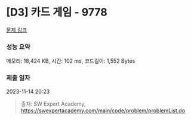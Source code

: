 # [D3] 카드 게임 - 9778 

[문제 링크](https://swexpertacademy.com/main/code/problem/problemDetail.do?contestProbId=AXE0YJiK3QcDFAVX) 

### 성능 요약

메모리: 18,424 KB, 시간: 102 ms, 코드길이: 1,552 Bytes

### 제출 일자

2023-11-14 20:23



> 출처: SW Expert Academy, https://swexpertacademy.com/main/code/problem/problemList.do